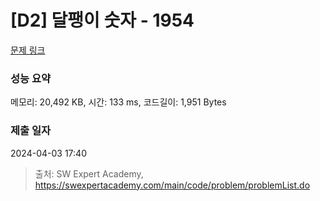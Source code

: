 # [D2] 달팽이 숫자 - 1954 

[문제 링크](https://swexpertacademy.com/main/code/problem/problemDetail.do?contestProbId=AV5PobmqAPoDFAUq) 

### 성능 요약

메모리: 20,492 KB, 시간: 133 ms, 코드길이: 1,951 Bytes

### 제출 일자

2024-04-03 17:40



> 출처: SW Expert Academy, https://swexpertacademy.com/main/code/problem/problemList.do